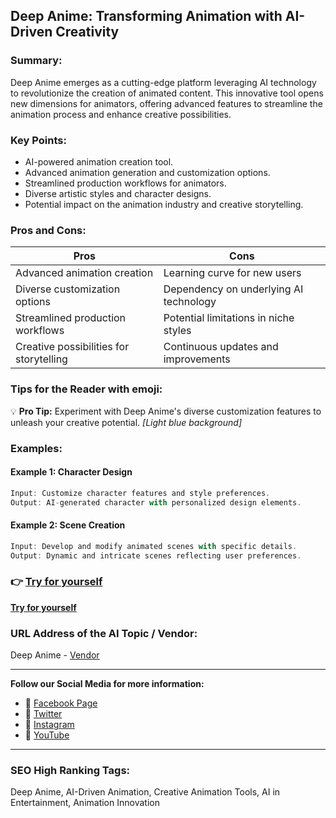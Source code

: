 
## Deep Anime: Transforming Animation with AI-Driven Creativity

### Summary:
Deep Anime emerges as a cutting-edge platform leveraging AI technology to revolutionize the creation of animated content. This innovative tool opens new dimensions for animators, offering advanced features to streamline the animation process and enhance creative possibilities.

### Key Points:
- AI-powered animation creation tool.
- Advanced animation generation and customization options.
- Streamlined production workflows for animators.
- Diverse artistic styles and character designs.
- Potential impact on the animation industry and creative storytelling.

### Pros and Cons:
| Pros                                  | Cons                                  |
|---------------------------------------|---------------------------------------|
| Advanced animation creation            | Learning curve for new users          |
| Diverse customization options          | Dependency on underlying AI technology|
| Streamlined production workflows       | Potential limitations in niche styles  |
| Creative possibilities for storytelling| Continuous updates and improvements   |

### Tips for the Reader with emoji:
💡 **Pro Tip:** Experiment with Deep Anime's diverse customization features to unleash your creative potential. _[Light blue background]_

### Examples:

#### Example 1: Character Design
```dart
Input: Customize character features and style preferences.
Output: AI-generated character with personalized design elements.
```

#### Example 2: Scene Creation
```dart
Input: Develop and modify animated scenes with specific details.
Output: Dynamic and intricate scenes reflecting user preferences.
```

### 👉 [Try for yourself](<insert-your-url-here>)
**[Try for yourself](<insert-your-url-here>)**

### URL Address of the AI Topic / Vendor:
Deep Anime - [Vendor](<insert-vendor-url-here>)

---

**Follow our Social Media for more information:**

- 📘 <a href="https://www.facebook.com/deepanime" target="_blank">Facebook Page</a>
- 📄 <a href="https://www.twitter.com/deepanime" target="_blank">Twitter</a>
- 📸 <a href="https://www.instagram.com/deepanimeofficial/" target="_blank">Instagram</a>
- 🎥 <a href="https://www.youtube.com/deepanime" target="_blank">YouTube</a>

---

### SEO High Ranking Tags:
Deep Anime, AI-Driven Animation, Creative Animation Tools, AI in Entertainment, Animation Innovation
